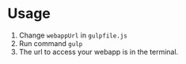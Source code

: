 # Usage
1. Change `webappUrl` in `gulpfile.js`
2. Run command `gulp`
3. The url to access your webapp is in the terminal.

